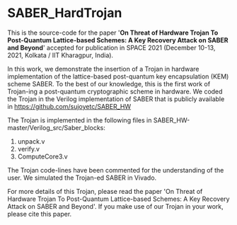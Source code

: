 # SABER_HardTrojan

This is the source-code for the paper '**On Threat of Hardware Trojan To Post-Quantum Lattice-based Schemes: A Key Recovery Attack on SABER and Beyond**' accepted for publication in SPACE 2021 (December 10-13, 2021, Kolkata / IIT Kharagpur, India). 

In this work, we demonstrate the insertion of a Trojan in hardware implementation of the lattice-based post-quantum key encapsulation (KEM) scheme SABER. To the best of our knowledge, this is the first work of Trojan-ing a post-quantum cryptographic scheme in hardware. We coded the Trojan in the Verilog implementation of SABER that is publicly available in https://github.com/sujoyetc/SABER_HW 

The Trojan is implemented in the following files in SABER_HW-master/Verilog_src/Saber_blocks:
1. unpack.v
2. verify.v
3. ComputeCore3.v

The Trojan code-lines have been commented for the understanding of the user. We simulated the Trojan-ed SABER in Vivado.

For more details of this Trojan, please read the paper 'On Threat of Hardware Trojan To Post-Quantum Lattice-based Schemes: A Key Recovery Attack on SABER and Beyond'. If you make use of our Trojan in your work, please cite this paper.


